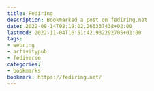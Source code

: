 ```yaml
---
title: Fediring
description: Bookmarked a post on fediring.net
date: 2022-08-14T08:19:02.260337438+02:00
lastmod: 2022-11-04T16:51:42.932292705+01:00
tags:
- webring
- activitypub
- fediverse
categories:
- bookmarks
bookmark: https://fediring.net/
---
```



